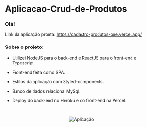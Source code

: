# Aplicacao-Crud-de-Produtos

### Olá!

Link da aplicação pronta: https://cadastro-produtos-one.vercel.app/

### Sobre o projeto:

- Utilizei NodeJS para o back-end e ReactJS para o front-end e Typescript.

- Front-end feita como SPA.

- Estilos da aplicação com Styled-components.

- Banco de dados relacional MySql.

- Deploy do back-end no Heroku e do front-end na Vercel.


<br/>

<div align="center">
  
![Aplicação](https://im3.ezgif.com/tmp/ezgif-3-4e09a7eb4991.gif)
  
</div>
